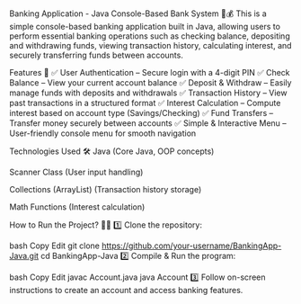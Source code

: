 Banking Application - Java Console-Based Bank System 🏦💰
This is a simple console-based banking application built in Java, allowing users to perform essential banking operations such as checking balance, depositing and withdrawing funds, viewing transaction history, calculating interest, and securely transferring funds between accounts.

Features 🚀
✅ User Authentication – Secure login with a 4-digit PIN
✅ Check Balance – View your current account balance
✅ Deposit & Withdraw – Easily manage funds with deposits and withdrawals
✅ Transaction History – View past transactions in a structured format
✅ Interest Calculation – Compute interest based on account type (Savings/Checking)
✅ Fund Transfers – Transfer money securely between accounts
✅ Simple & Interactive Menu – User-friendly console menu for smooth navigation

Technologies Used 🛠️
Java (Core Java, OOP concepts)

Scanner Class (User input handling)

Collections (ArrayList) (Transaction history storage)

Math Functions (Interest calculation)

How to Run the Project? 🏃‍♂️
1️⃣ Clone the repository:

bash
Copy
Edit
git clone https://github.com/your-username/BankingApp-Java.git
cd BankingApp-Java
2️⃣ Compile & Run the program:

bash
Copy
Edit
javac Account.java
java Account
3️⃣ Follow on-screen instructions to create an account and access banking features.

